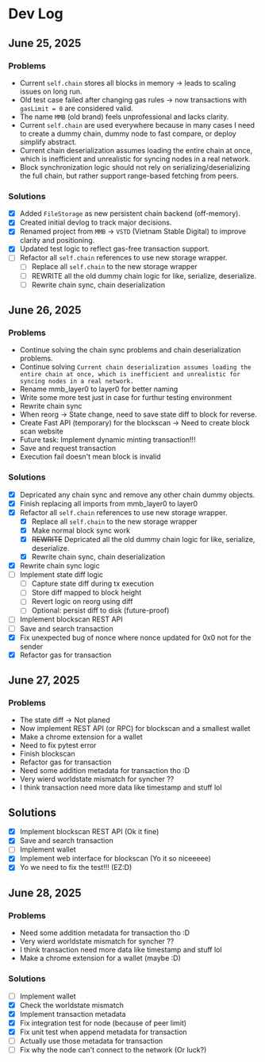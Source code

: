 # Dev Log

## June 25, 2025

### Problems
- Current `self.chain` stores all blocks in memory → leads to scaling issues on long run.
- Old test case failed after changing gas rules → now transactions with `gasLimit = 0` are considered valid.
- The name `MMB` (old brand) feels unprofessional and lacks clarity.
- Current `self.chain` are used everywhere because in many cases I need to create a dummy chain, dummy node to fast compare, or deploy simplify abstract.
- Current chain deserialization assumes loading the entire chain at once, which is inefficient and unrealistic for syncing nodes in a real network.
- Block synchronization logic should not rely on serializing/deserializing the full chain, but rather support range-based fetching from peers.

### Solutions
- [x] Added `FileStorage` as new persistent chain backend (off-memory).
- [x] Created initial devlog to track major decisions.
- [x] Renamed project from `MMB` → `VSTD` (Vietnam Stable Digital) to improve clarity and positioning.
- [x] Updated test logic to reflect gas-free transaction support.
- [ ] Refactor all `self.chain` references to use new storage wrapper.
    - [ ] Replace all `self.chain` to the new storage wrapper
    - [ ] REWRITE all the old dummy chain logic for like, serialize, deserialize. 
    - [ ] Rewrite chain sync, chain deserialization

## June 26, 2025

### Problems
- Continue solving the chain sync problems and chain deserialization problems.
- Continue solving `Current chain deserialization assumes loading the entire chain at once, which is inefficient and unrealistic for syncing nodes in a real network.`
- Rename mmb_layer0 to layer0 for better naming
- Write some more test just in case for furthur testing environment
- Rewrite chain sync
- When reorg -> State change, need to save state diff to block for reverse.
- Create Fast API (temporary) for the blockscan -> Need to create block scan website
- Future task: Implement dynamic minting transaction!!!
- Save and request transaction
- Execution fail doesn't mean block is invalid

### Solutions
- [x] Depricated any chain sync and remove any other chain dummy objects.
- [x] Finish replacing all imports from mmb_layer0 to layer0
- [x] Refactor all `self.chain` references to use new storage wrapper.
    - [x] Replace all `self.chain` to the new storage wrapper
    - [x] Make normal block sync work
    - [x] ~~REWRITE~~ Depricated all the old dummy chain logic for like, serialize, deserialize. 
    - [x] Rewrite chain sync, chain deserialization
- [x] Rewrite chain sync logic
- [ ] Implement state diff logic
  - [ ] Capture state diff during tx execution
  - [ ] Store diff mapped to block height
  - [ ] Revert logic on reorg using diff
  - [ ] Optional: persist diff to disk (future-proof)
- [ ] Implement blockscan REST API
- [ ] Save and search transaction
- [x] Fix unexpected bug of nonce where nonce updated for 0x0 not for the sender
- [x] Refactor gas for transaction

## June 27, 2025

### Problems
- The state diff -> Not planed
- Now implement REST API (or RPC) for blockscan and a smallest wallet
- Make a chrome extension for a wallet
- Need to fix pytest error
- Finish blockscan
- Refactor gas for transaction 
- Need some addition metadata for transaction tho :D
- Very wierd worldstate mismatch for syncher ??
- I think transaction need more data like timestamp and stuff lol

## Solutions
- [x] Implement blockscan REST API (Ok it fine)
- [x] Save and search transaction
- [ ] Implement wallet
- [x] Implement web interface for blockscan (Yo it so niceeeee)
- [x] Yo we need to fix the test!!! (EZ:D)

## June 28, 2025

### Problems
- Need some addition metadata for transaction tho :D
- Very wierd worldstate mismatch for syncher ??
- I think transaction need more data like timestamp and stuff lol
- Make a chrome extension for a wallet (maybe :D)

### Solutions
- [ ] Implement wallet
- [x] Check the worldstate mismatch
- [x] Implement transaction metadata
- [x] Fix integration test for node (because of peer limit)
- [x] Fix unit test when append metadata for transaction
- [ ] Actually use those metadata for transaction
- [ ] Fix why the node can't connect to the network (Or luck?)